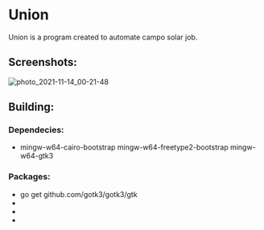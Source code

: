 # Union
Union is a program created to automate campo solar job.

## Screenshots:
![photo_2021-11-14_00-21-48](https://user-images.githubusercontent.com/69154350/141662907-bb48e4ac-97af-413c-95bc-be8845505550.jpg)


## Building:
### Dependecies:
* mingw-w64-cairo-bootstrap mingw-w64-freetype2-bootstrap mingw-w64-gtk3
### Packages:
* go get github.com/gotk3/gotk3/gtk
*
*
*

